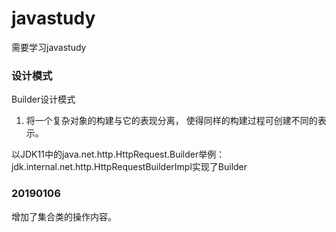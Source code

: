 # javastudy
需要学习javastudy

### 设计模式

Builder设计模式

1. 将一个复杂对象的构建与它的表现分离， 使得同样的构建过程可创建不同的表示。

以JDK11中的java.net.http.HttpRequest.Builder举例：jdk.internal.net.http.HttpRequestBuilderImpl实现了Builder


### 20190106
增加了集合类的操作内容。